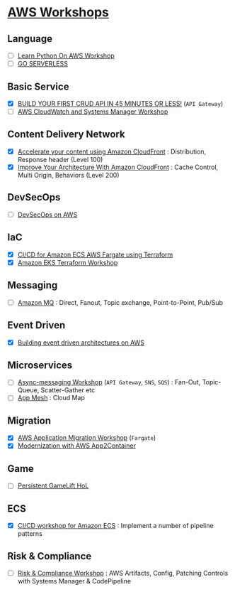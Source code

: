 # [AWS Workshops](https://workshops.aws/)

## Language

- [ ] [Learn Python On AWS Workshop](https://catalog.us-east-1.prod.workshops.aws/workshops/3d705026-9edc-40e8-b353-bdabb116c89c/en-US)
- [ ] [GO SERVERLESS](https://golang.serverlessworkshops.io/)

## Basic Service

- [x] [BUILD YOUR FIRST CRUD API IN 45 MINUTES OR LESS!](https://simple-crud-api.workshop.aws/) (`API Gateway`)
- [ ] [AWS CloudWatch and Systems Manager Workshop](https://catalog.us-east-1.prod.workshops.aws/workshops/a8e9c6a6-0ba9-48a7-a90d-378a440ab8ba/en-US)

## Content Delivery Network

- [x] [Accelerate your content using Amazon CloudFront](https://catalog.us-east-1.prod.workshops.aws/workshops/9331108e-464e-4699-8a9c-486090105878/en-US) : Distribution, Response header (Level 100)
- [x] [Improve Your Architecture With Amazon CloudFront](https://catalog.us-east-1.prod.workshops.aws/workshops/4557215e-2a5c-4522-a69b-8d058aba088c/en-US/) : Cache Control, Multi Origin, Behaviors (Level 200)

## DevSecOps

- [ ] [DevSecOps on AWS](https://devsecops.workshop.aws/en/)

## IaC

- [x] [CI/CD for Amazon ECS AWS Fargate using Terraform](https://devops-ecs-fargate.workshop.aws/en/)
- [x] [Amazon EKS Terraform Workshop](https://tf-eks-workshop.workshop.aws/)

## Messaging

- [ ] [Amazon MQ](https://amazon-mq-intro.workshop.aws/) : Direct, Fanout, Topic exchange, Point-to-Point, Pub/Sub

## Event Driven

- [x] [Building event driven architectures on AWS](https://event-driven-architecture.workshop.aws/)

## Microservices

- [ ] [Async-messaging Workshop](https://async-messaging.workshop.aws/) (`API Gateway`, `SNS`, `SQS`) : Fan-Out, Topic-Queue, Scatter-Gather etc
- [ ] [App Mesh](https://www.appmeshworkshop.com/introduction/) : Cloud Map

## Migration

- [x] [AWS Application Migration Workshop](https://application-migration-with-aws.workshop.aws/en/) (`Fargate`)
- [x] [Modernization with AWS App2Container](https://app2container.workshop.aws/ko/)

## Game

- [ ] [Persistent GameLift HoL](https://gamelift-persistent-workshop.workshop.aws/ko/intro.html)

## ECS

- [x] [CI/CD workshop for Amazon ECS](https://catalog.us-east-1.prod.workshops.aws/workshops/869f7eee-d3a2-490b-bf9a-ac90a8fb2d36/en-US/) : Implement a number of pipeline patterns

## Risk & Compliance

- [ ] [Risk & Compliance Workshop](https://catalog.us-east-1.prod.workshops.aws/workshops/dd2bea89-dc7a-4bda-966a-70b4ff6e90e0/en-US) : AWS Artifacts, Config, Patching Controls with Systems Manager & CodePipeline
